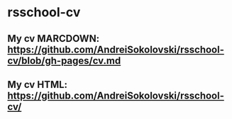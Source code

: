 # rsschool-cv
## My cv MARCDOWN: https://github.com/AndreiSokolovski/rsschool-cv/blob/gh-pages/cv.md
## My cv HTML: https://github.com/AndreiSokolovski/rsschool-cv/
